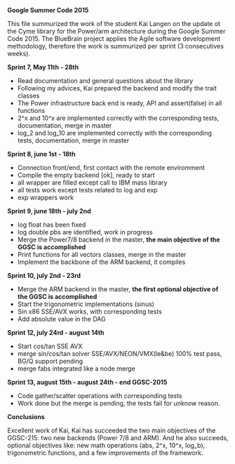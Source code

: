 **Google Summer Code 2015**

This file summurized the work of the student Kai Langen on the update ot the Cyme library for the Power/arm architecture 
during the Google Summer Code 2015. The BlueBrain project applies the Agile software development methodology, therefore
the work is summurized per sprint (3 consecutives weeks).

**Sprint 7, May 11th - 28th**
  - Read documentation and general questions about the library
  - Following my advices, Kai prepared the backend and modify the trait classes
  - The Power infrastructure back end is ready, API and assert(false) in all functions
  - 2^x and 10^x are implemented correctly with the corresponding tests, documentation, merge in master
  - log_2 and log_10 are implemented correctly with the corresponding tests, documentation, merge in master

**Sprint 8, june 1st - 18th**
  - Connection front/end, first contact with the remote enviromment 
  - Compile the empty backend [ok], ready to start
  - all wrapper are filled except call to IBM mass library
  - all tests work except tests related to log and exp
  - exp wrappers work

**Sprint 9, june 18th - july 2nd**
  - log float has been fixed
  - log double pbs are identified, work in progress
  - Merge the Power7/8 backend in the master, **the main objective of the GGSC is accomplished**
  - Print functions for all vectors classes, merge in the master
  - Implement the backbone of the ARM backend, it compiles

**Sprint 10, july 2nd - 23rd**
  - Merge the ARM backend in the master, **the first optional objective of the GGSC is accomplished**
  - Start the trigonometric implementations (sinus)
  - Sin x86 SSE/AVX works, with corresponding tests
  - Add absolute value in the DAG 

**Sprint 12, july 24rd - august 14th**
  - Start cos/tan SSE AVX
  - merge sin/cos/tan solver SSE/AVX/NEON/VMX(le&be) 100% test pass, BG/Q support pending
  - merge fabs integrated like a node merge  

**Sprint 13, august 15th - august 24th - end GGSC-2015**
  - Code gather/scatter operations with corresponding tests
  - Work done but the merge is pending, the tests fail for unknow reason.
  
**Conclusions**

Excellent work of Kai, Kai has succeeded the two main objectives of the GGSC-215: two new backends (Power 7/8 and ARM).
And he also succeeds, optional objectives like: new math operations (abs, 2^x, 10^x, log_b), trigonometric functions, and 
a few improvements of the framework. 
